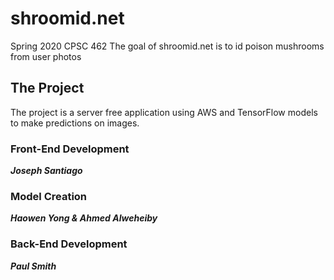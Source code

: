 # shroomid.net
Spring 2020 CPSC 462
The goal of shroomid.net is to id poison mushrooms from user photos

## The Project
The project is a server free application using AWS and TensorFlow models to make
predictions on images.
 
### Front-End Development
***Joseph Santiago***
### Model Creation
***Haowen Yong & Ahmed Alweheiby***
### Back-End Development
***Paul Smith***

